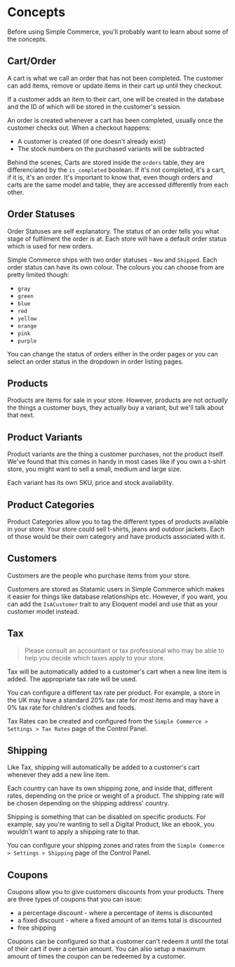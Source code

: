 # Concepts

Before using Simple Commerce, you'll probably want to learn about some of the concepts.

## Cart/Order

A cart is what we call an order that has not been completed. The customer can add items, remove or update items in their cart up until they checkout.

If a customer adds an item to their cart, one will be created in the database and the ID of which will be stored in the customer's session.

An order is created whenever a cart has been completed, usually once the customer checks out. When a checkout happens:

* A customer is created (if one doesn't already exist)
* The stock numbers on the purchased variants will be subtracted

Behind the scenes, Carts are stored inside the `orders` table, they are differenciated by the `is_completed` boolean. If it's not completed, it's a cart, if it is, it's an order. It's important to know that, even though orders and carts are the same model and table, they are accessed differently from each other.

## Order Statuses

Order Statuses are self explanatory. The status of an order tells you what stage of fulfilment the order is at. Each store will have a default order status which is used for new orders.

Simple Commerce ships with two order statuses - `New` and `Shipped`. Each order status can have its own colour. The colours you can choose from are pretty limited though:

* `gray`
* `green`
* `blue`
* `red`
* `yellow`
* `orange`
* `pink`
* `purple`

You can change the status of orders either in the order pages or you can select an order status in the dropdown in order listing pages.

## Products

Products are items for sale in your store. However, products are not *actually* the things a customer buys, they actually buy a variant, but we'll talk about that next.

## Product Variants

Product variants are the thing a customer purchases, not the product itself. We've found that this comes in handy in most cases like if you own a t-shirt store, you might want to sell a small, medium and large size.

Each variant has its own SKU, price and stock availability.

## Product Categories

Product Categories allow you to tag the different types of products available in your store. Your store could sell t-shirts, jeans and outdoor jackets. Each of those would be their own category and have products associated with it.

## Customers

Customers are the people who purchase items from your store.

Customers are stored as Statamic users in Simple Commerce which makes it easier for things like database relationships etc. However, if you want, you can add the `IsACustomer` trait to any Eloquent model and use that as your customer model instead.

## Tax

> Please consult an accountant or tax professional who may be able to help you decide which taxes apply to your store.

Tax will be automatically added to a customer's cart when a new line item is added. The appropriate tax rate will be used.

You can configure a different tax rate per product. For example, a store in the UK may have a standard 20% tax rate for most items and may have a 0% tax rate for children's clothes and foods.

Tax Rates can be created and configured from the `Simple Commerce > Settings > Tax Rates` page of the Control Panel.

## Shipping

Like Tax, shipping will automatically be added to a customer's cart whenever they add a new line item. 

Each country can have its own shipping zone, and inside that, different rates, depending on the price or weight of a product. The shipping rate will be chosen depending on the shipping address' country.

Shipping is something that can be disabled on specific products. For example, say you're wanting to sell a Digital Product, like an ebook, you wouldn't want to apply a shipping rate to that.

You can configure your shipping zones and rates from the `Simple Commerce > Settings > Shipping` page of the Control Panel.

## Coupons

Coupons allow you to give customers discounts from your products. There are three types of coupons that you can issue:

* a percentage discount - where a percentage of items is discounted
* a fixed discount - where a fixed amount of an items total is discounted
* free shipping

Coupons can be configured so that a customer can't redeem it until the total of their cart if over a certain amount. You can also setup a maximum amount of times the coupon can be redeemed by a customer.
